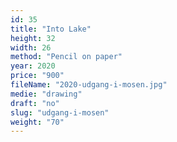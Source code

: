 ```yaml
---
id: 35
title: "Into Lake"
height: 32
width: 26
method: "Pencil on paper"
year: 2020
price: "900"
fileName: "2020-udgang-i-mosen.jpg"
medie: "drawing"
draft: "no"
slug: "udgang-i-mosen"
weight: "70"
---
```

